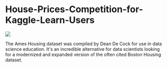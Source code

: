 # House-Prices-Competition-for-Kaggle-Learn-Users

![]( https://github.com/vardhan-siramdasu/House-Prices-Competition-for-Kaggle-Learn-Users/blob/main/images/Housing-Prices-Competition-for-Kaggle-Learn-Users.png)

The Ames Housing dataset was compiled by Dean De Cock for use in data science education. It's an incredible alternative for data scientists looking for a modernized and expanded version of the often cited Boston Housing dataset. 


